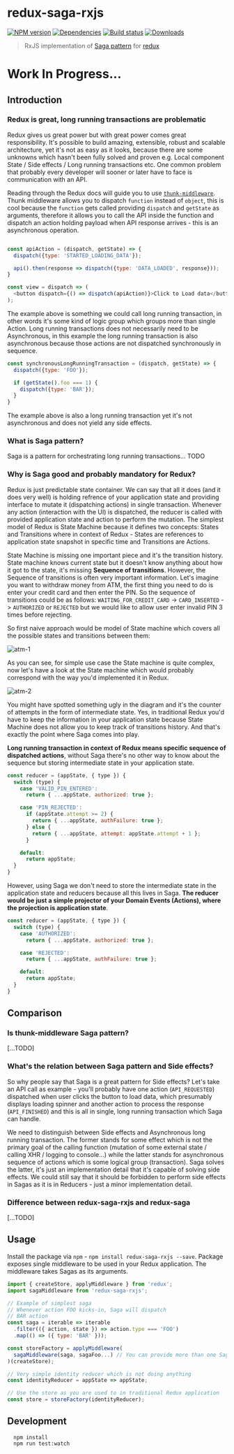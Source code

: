 redux-saga-rxjs
=============

[![NPM version][npm-image]][npm-url]
[![Dependencies][dependencies]][npm-url]
[![Build status][travis-image]][travis-url]
[![Downloads][downloads-image]][downloads-url]


> RxJS implementation of [Saga pattern](https://www.youtube.com/watch?v=xDuwrtwYHu8) for [redux](https://github.com/reactjs/redux)

# Work In Progress...

## Introduction

### Redux is great, long running transactions are problematic
Redux gives us great power but with great power comes great responsibility. It's possible to build amazing, extensible, robust and scalable architecture, yet it's not as easy as it looks, because there are some unknowns which hasn't been fully solved and proven e.g. Local component State / Side effects / Long running transactions etc. One common problem that probably every developer will sooner or later have to face is communication with an API.

Reading through the Redux docs will guide you to use [`thunk-middleware`](https://github.com/gaearon/redux-thunk). Thunk middleware allows you to dispatch `function` instead of `object`, this is cool because the `function` gets called providing `dispatch` and `getState` as arguments, therefore it allows you to call the API inside the function and dispatch an action holding payload when API response arrives - this is an asynchronous operation.

```javascript

const apiAction = (dispatch, getState) => {
  dispatch({type: 'STARTED_LOADING_DATA'});

  api().then(response => dispatch({type: 'DATA_LOADED', response}));
}

const view = dispatch => (
  <button dispatch={() => dispatch(apiAction)}>Click to Load data</button>
);

```

The example above is something we could call long running transaction, in other words it's some kind of logic group which groups more than single Action. Long running transactions does not necessarily need to be Asynchronous, in this example the long running transaction is also asynchronous because those actions are not dispatched synchronously in sequence.


```javascript
const synchronousLongRunningTransaction = (dispatch, getState) => {
  dispatch({type: 'FOO'});

  if (getState().foo === 1) {
    dispatch({type: 'BAR'});
  }
}
```

The example above is also a long running transaction yet it's not asynchronous and does not yield any side effects.


### What is Saga pattern?
Saga is a pattern for orchestrating long running transactions... TODO

### Why is Saga good and probably mandatory for Redux?
Redux is just predictable state container. We can say that all it does (and it does very well) is holding refrence of your application state and providing interface to mutate it (dispatching actions) in single transaction. Whenever any action (interaction with the UI) is dispatched, the reducer is called with provided application state and action to perform the mutation. The simplest model of Redux is State Machine because it defines two concepts: States and Transitions where in context of Redux - States are references to application state snapshot in specific time and Transitions are Actions.

State Machine is missing one important piece and it's the transition history. State machine knows current state but it doesn't know anything about how it got to the state, it's missing **Sequence of transitions**. However, the Sequence of transitions is often very important information. Let's imagine you want to withdraw money from ATM, the first thing you need to do is enter your credit card and then enter the PIN. So the sequence of transitions could be as follows: `WAITING_FOR_CREDIT_CARD` -> `CARD_INSERTED` -> `AUTHORIZED` or `REJECTED` but we would like to allow user enter invalid PIN 3 times before rejecting.

So first naive approach would be model of State machine which covers all the possible states and transitions between them:

![atm-1](./docs/atm_1.png)

As you can see, for simple use case the State machine is quite complex, now let's have a look at the State machine which would probably correspond with the way you'd implemented it in Redux.

![atm-2](./docs/atm_2.png)

You might have spotted something ugly in the diagram and it's the counter of attempts in the form of intermediate state. Yes, in traditional Redux you'd have to keep the information in your application state because State Machine does not allow you to keep track of transitions history. And that's exactly the point where Saga comes into play.

**Long running transaction in context of Redux means specific sequence of dispatched actions**, without Saga there's no other way to know about the sequence but storing intermediate state in your application state.

```javascript
const reducer = (appState, { type }) {
  switch (type) {
    case 'VALID_PIN_ENTERED':
      return { ...appState, authorized: true };

    case 'PIN_REJECTED':
      if (appState.attempt >= 2) {
        return { ...appState, authFailure: true };
      } else {
        return { ...appState, attempt: appState.attempt + 1 };
      }

    default:
      return appState;
  }
}
```

However, using Saga we don't need to store the intermediate state in the application state and reducers because all this lives in Saga. **The reducer would be just a simple projector of your Domain Events (Actions), where the projection is application state**.

```javascript
const reducer = (appState, { type }) {
  switch (type) {
    case 'AUTHORIZED':
      return { ...appState, authorized: true };

    case 'REJECTED':
      return { ...appState, authFailure: true };

    default:
      return appState;
  }
}
```

## Comparison

### Is thunk-middleware Saga pattern?

[...TODO]

### What's the relation between Saga pattern and Side effects?

So why people say that Saga is a great pattern for Side effects? Let's take an API call as example - you'll probably have one action (`API_REQUESTED`) dispatched when user clicks the button to load data, which presumably displays loading spinner and another action to process the response (`API_FINISHED`) and this is all in single, long running transaction which Saga can handle.

We need to distinguish between Side effects and Asynchronous long running transaction. The former stands for some effect which is not the primary goal of the calling function (mutation of some external state / calling XHR / logging to console...) while the latter stands for asynchronous sequence of actions which is some logical group (transaction). Saga solves the latter, it's just an implementation detail that it's capable of solving side effects. We could still say that it should be forbidden to perform side effects in Sagas as it is in Reducers - just a minor implementation detail.

### Difference between redux-saga-rxjs and redux-saga

[...TODO]

## Usage

Install the package via `npm` - `npm install redux-saga-rxjs --save`. Package exposes single middleware to be used in your Redux application. The middleware takes Sagas as its arguments.

```javascript
import { createStore, applyMiddleware } from 'redux';
import sagaMiddleware from 'redux-saga-rxjs';

// Example of simplest saga
// Whenever action FOO kicks-in, Saga will dispatch
// BAR action
const saga = iterable => iterable
  .filter(({ action, state }) => action.type === 'FOO')
  .map(() => ({ type: 'BAR' }));

const storeFactory = applyMiddleware(
  sagaMiddleware(saga, sagaFoo...) // You can provide more than one Saga here
)(createStore);

// Very simple identity reducer which is not doing anything
const identityReducer = appState => appState;

// Use the store as you are used to in traditional Redux application
const store = storeFactory(identityReducer);
```

## Development

```
  npm install
  npm run test:watch
```


[npm-image]: https://img.shields.io/npm/v/redux-saga-rxjs.svg?style=flat-square
[npm-url]: https://npmjs.org/package/redux-saga-rxjs
[travis-image]: https://img.shields.io/travis/salsita/redux-saga-rxjs.svg?style=flat-square
[travis-url]: https://travis-ci.org/salsita/redux-saga-rxjs
[downloads-image]: http://img.shields.io/npm/dm/redux-saga-rxjs.svg?style=flat-square
[downloads-url]: https://npmjs.org/package/redux-saga-rxjs
[dependencies]: https://david-dm.org/salsita/redux-saga-rxjs.svg
